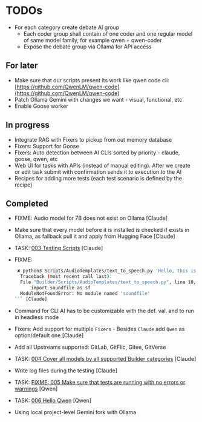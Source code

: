 # TODOs

- For each category create debate AI group
  - Each coder group shall contain of one coder and one regular model of same model family, for example qwen + qwen-coder
  - Expose the debate group via Ollama for API access

## For later

- Make sure that our scripts present its work like qwen code cli: [https://github.com/QwenLM/qwen-code](https://github.com/QwenLM/qwen-code)
- Patch Ollama Gemini with changes we want - visual, functional, etc
- Enable Goose worker

## In progress

- Integrate RAG with Fixers to pickup from out memory database
- Fixers: Support for Goose
- Fixers: Auto detection between AI CLIs sorted by priority - claude, goose, qwen, etc
- Web UI for tasks with APIs (instead of manual editing). After we create or edit task submit with confirmation sends it to execution to the AI
- Recipes for adding more tests (each test scenario is defined by the recipe)

## Completed

- FIXME: Audio model for 7B does not exist on Ollama [Claude]
- Make sure that every model before it is installed is checked if exists in Ollama, as fallback pull it and apply from Hugging Face [Claude]
- TASK: [003 Testing Scripts](../AITasks/Tasks/003%20Testing%20Scripts/TASK.md) [Claude]
- FIXME:

  ```bash
   ✘ python3 Scripts/AudioTemplates/text_to_speech.py 'Hello, this is a test'
    Traceback (most recent call last):
    File "Builder/Scripts/AudioTemplates/text_to_speech.py", line 10, in <module>
        import soundfile as sf
    ModuleNotFoundError: No module named 'soundfile'
  ``` [Claude]
- Command for CLI AI has to be customizable with the def. val. and to run in headless mode
- Fixers: Add support for multiple `Fixers` - Besides `Claude` add `Qwen` as option/default one [Claude]
- Add all Upstreams supported: GitLab, GitFlic, Gitee, GitVerse
- TASK: [004 Cover all models by all supported Builder categories](../AITasks/Tasks/004%20Cover%20all%20models%20by%20all%20supported%20Builder%20categories/TASK.md) [Claude]
- Write log files during the testing [Claude]
- TASK: [FIXME: 005 Make sure that tests are running with no errors or warnings](../AITasks/Tasks/005%20Fix%20errors%20produced%20during%20the%20tests%20execution/TASK.md) [Qwen]
- TASK: [006 Hello Qwen](../AITasks/Tasks/006%20Hello%20Qwen/TASK.md) [Qwen]
- Using local project-level Gemini fork with Ollama
